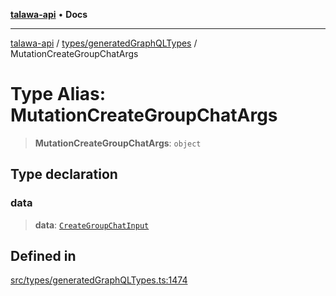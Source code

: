 [**talawa-api**](../../../README.md) • **Docs**

***

[talawa-api](../../../modules.md) / [types/generatedGraphQLTypes](../README.md) / MutationCreateGroupChatArgs

# Type Alias: MutationCreateGroupChatArgs

> **MutationCreateGroupChatArgs**: `object`

## Type declaration

### data

> **data**: [`CreateGroupChatInput`](CreateGroupChatInput.md)

## Defined in

[src/types/generatedGraphQLTypes.ts:1474](https://github.com/PalisadoesFoundation/talawa-api/blob/3bacbf38707ebd3e3e5f1bc5b4cc7aa3b2adc169/src/types/generatedGraphQLTypes.ts#L1474)
